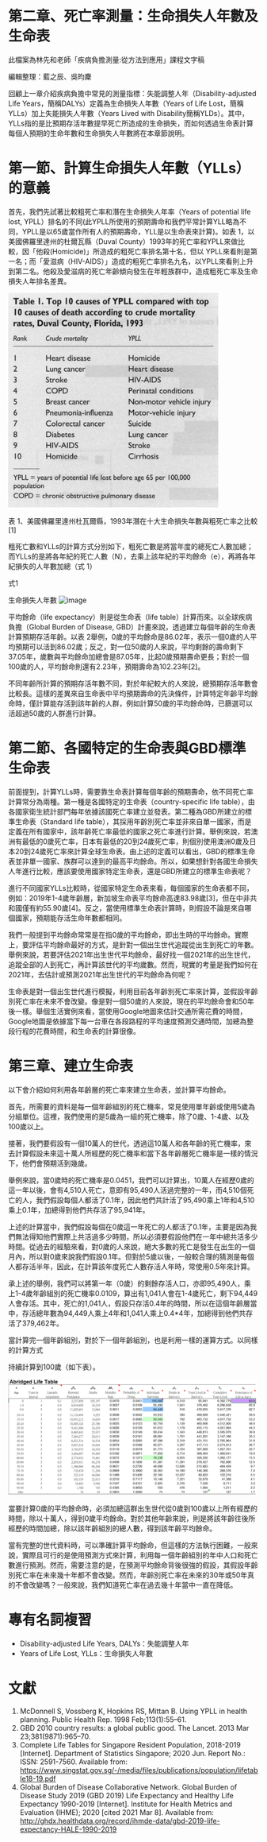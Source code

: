 # 第二章、死亡率測量：生命損失人年數及生命表

此檔案為林先和老師「疾病負擔測量:從方法到應用」課程文字稿

編輯整理：藍之辰、吳昀麇

回顧上一章介紹疾病負擔中常見的測量指標：失能調整人年（Disability-adjusted Life Years，簡稱DALYs）定義為生命損失人年數（Years of Life Lost，簡稱YLLs）加上失能損失人年數（Years Lived with Disability簡稱YLDs）。其中，YLLs指的是比預期存活年數提早死亡所造成的生命損失，而如何透過生命表計算每個人預期的生命年數和生命損失人年數將在本章節說明。

# 第一節、計算生命損失人年數（YLLs）的意義

首先，我們先試著比較粗死亡率和潛在生命損失人年率（Years of potential life lost, YPLL）排名的不同(此YPLL所使用的預期壽命和我們平常計算YLL略為不同，YPLL是以65歲當作所有人的預期壽命，YLL是以生命表來計算)。如表 1，以美國佛羅里達州的杜爾瓦縣（Duval County）1993年的死亡率和YPLL來做比較，因「他殺(Homicide)」所造成的粗死亡率排名第十名，但以 YPLL來看則是第一名；而「愛滋病（HIV-AIDS）」造成的粗死亡率排名九名，以YPLL來看則上升到第二名。他殺及愛滋病的死亡年齡傾向發生在年輕族群中，造成粗死亡率及生命損失人年排名差異。

![Top_10_YPLL](Top_10_YPLL.png)

表 1、美國佛羅里達州杜瓦爾縣，1993年潛在十大生命損失年數與粗死亡率之比較[1]

粗死亡數和YLLs的計算方式分別如下，粗死亡數是將當年度的總死亡人數加總；而YLLs的是將各年紀的死亡人數（N），去乘上該年紀的平均餘命（e），再將各年紀損失的人年數加總（式 1）

式1

生命損失人年數 ![image](https://render.githubusercontent.com/render/math?math=(YLLs)=\sum%20N%20\times%20e)

平均餘命（life expectancy）則是從生命表（life table）計算而來。以全球疾病負擔（Global Burden of Disease, GBD）計畫來說，透過建立每個年齡的生命表計算預期存活年齡。以表 2舉例，0歲的平均餘命是86.02年，表示一個0歲的人平均預期可以活到86.02歲；反之，對一位50歲的人來說，平均剩餘的壽命剩下37.05年，歲數與平均餘命加總會是87.05年，比起0歲預期壽命更長；對於一個100歲的人，平均餘命則還有2.23年，預期壽命為102.23年[2]。

不同年齡所計算的預期存活年數不同，對於年紀較大的人來說，總預期存活年數會比較長。這樣的差異來自生命表中平均預期壽命的先決條件，計算特定年齡平均餘命時，僅計算能存活到該年齡的人群，例如計算50歲的平均餘命時，已篩選可以活超過50歲的人群進行計算。

# 第二節、各國特定的生命表與GBD標準生命表

前面提到，計算YLLs時，需要靠生命表計算每個年齡的預期壽命，依不同死亡率計算常分為兩種。第一種是各國特定的生命表（country-specific life table），由各國家衛生統計部門每年依據該國死亡率建立並發表。第二種為GBD所建立的標準生命表（Standard life table），其採用年齡別死亡率並非來自單一國家，而是定義在所有國家中，該年齡死亡率最低的國家之死亡率進行計算。舉例來說，若澳洲有最低的0歲死亡率，日本有最低的20到24歲死亡率，則個別使用澳洲0歲及日本20到24歲死亡率來計算全球生命表。由上述的定義可以看出，GBD的標準生命表並非單一國家、族群可以達到的最高平均餘命。所以，如果想針對各國生命損失人年進行比較，應該要使用國家特定生命表，還是GBD所建立的標準生命表呢？

進行不同國家YLLs比較時，從國家特定生命表來看，每個國家的生命表都不同，例如：2019年1-4歲年齡層，新加坡生命表平均餘命高達83.98歲[3]，但在中非共和國僅有約55.90歲[4]。反之，當使用標準生命表計算時，則假設不論是來自哪個國家，預期能存活生命年數都相同。

我們一般提到平均餘命常常是在指0歲的平均餘命，即出生時的平均餘命。實際上，要評估平均餘命最好的方式，是針對一個出生世代追蹤從出生到死亡的年數。舉例來說，若要評估2021年出生世代平均餘命，最好找一個2021年的出生世代，追蹤全部的人到死亡，再計算該世代的平均歲數。然而，現實的考量是我們如何在2021年，去估計或預測2021年出生世代的平均餘命為何呢？

生命表是對一個出生世代進行模擬，利用目前各年齡別死亡率來計算，並假設年齡別死亡率在未來不會改變。像是對一個50歲的人來說，現在的平均餘命會和50年後一樣。舉個生活實例來看，當使用Google地圖來估計交通所需花費的時間，Google地圖是依據當下每一台車在各段路程的平均速度預測交通時間，加總為整段行程的花費時間，和生命表的計算很像。

# 第三章、建立生命表

以下會介紹如何利用各年齡層的死亡率來建立生命表，並計算平均餘命。

首先，所需要的資料是每一個年齡組別的死亡機率，常見使用單年齡或使用5歲為分組單位。這裡，我們使用的是5歲為一組的死亡機率，除了0歲、1-4歲、以及100歲以上。

接著，我們要假設有一個10萬人的世代，透過這10萬人和各年齡的死亡機率，來去計算假設未來這十萬人所經歷的死亡機率和當下各年齡層死亡機率是一樣的情況下，他們會預期活到幾歲。

舉例來說，當0歲時的死亡機率是0.0451，我們可以計算出，10萬人在經歷0歲的這一年以後，會有4,510人死亡，意即有95,490人活過完整的一年，而4,510個死亡的人，我們假設每個人都活了0.1年，因此他們共計活了95,490乘上1年和4,510乘上0.1年，加總得到他們共存活了95,941年。

上述的計算當中，我們假設每個在0歲這一年死亡的人都活了0.1年，主要是因為我們無法得知他們實際上共活過多少時間，所以必須要假設他們在一年中總共活多少時間。從過去的經驗來看，對0歲的人來說，絕大多數的死亡是發生在出生的一個月內，所以對0歲來說我們假設0.1年。但對於5歲以後，一般較合理的猜測是每個人都存活半年，因此，在計算該年度死亡人數存活人年時，常使用0.5年來計算。

承上述的舉例，我們可以將第一年（0歲）的剩餘存活人口，亦即95,490人，乘上1-4歲年齡組別的死亡機率0.0109，算出有1,041人會在1-4歲死亡，剩下94,449人會存活。其中，死亡的1,041人，假設只存活0.4年的時間，所以在這個年齡層當中，存活總年數為94,449人乘上4年和1,041人乘上0.4*4年，加總得到他們共存活了379,462年。

當計算完一個年齡組別，對於下一個年齡組別，也是利用一樣的運算方式。以同樣的計算方式

持續計算到100歲（如下表）。

![Abridged_Life_Table](Abridged_Life_Table.png)

當要計算0歲的平均餘命時，必須加總這群出生世代從0歲到100歲以上所有經歷的時間，除以十萬人，得到0歲平均餘命。對於其他年齡來說，則是將該年齡往後所經歷的時間加總，除以該年齡組別的總人數，得到該年齡平均餘命。

當有完整的世代資料時，可以準確計算平均餘命，但這樣的方法執行困難，一般來說，實際且可行的是使用預測方式來計算，利用每一個年齡組別的年中人口和死亡數進行預測。然而，需要注意的是，在預測平均餘命背後很強的假設，其假設年齡別死亡率在未來幾十年都不會改變。然而，年齡別死亡率在未來的30年或50年真的不會改變嗎？一般來說，我們知道死亡率在過去幾十年當中一直在降低。

# 專有名詞複習

- Disability-adjusted Life Years, DALYs：失能調整人年
- Years of Life Lost, YLLs：生命損失人年數

# 文獻

1. McDonnell S, Vossberg K, Hopkins RS, Mittan B. Using YPLL in health planning. Public Health Rep. 1998 Feb;113(1):55–61.
2. GBD 2010 country results: a global public good. The Lancet. 2013 Mar 23;381(9871):965–70.
3. Complete Life Tables for Singapore Resident Population, 2018-2019 [Internet]. Department of Statistics Singapore; 2020 Jun. Report No.: ISSN: 2591-7560. Available from: https://www.singstat.gov.sg/-/media/files/publications/population/lifetable18-19.pdf
4. Global Burden of Disease Collaborative Network. Global Burden of Disease Study 2019 (GBD 2019) Life Expectancy and Healthy Life Expectancy 1990-2019 [Internet]. Institute for Health Metrics and Evaluation (IHME); 2020 [cited 2021 Mar 8]. Available from: http://ghdx.healthdata.org/record/ihmde-data/gbd-2019-life-expectancy-HALE-1990-2019